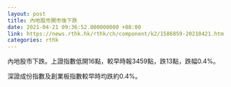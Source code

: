```yaml
---
layout: post
title: 內地股市開市後下跌
date: 2021-04-21 09:36:52.000000000 +08:00
link: https://news.rthk.hk/rthk/ch/component/k2/1586859-20210421.htm
categories: rthk
---
```


內地股市下跌。上證指數低開16點，較早時報3459點，跌13點，跌幅0.4%。

深證成份指數及創業板指數較早時均跌約0.4%。
